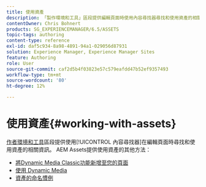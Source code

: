 ```yaml
---
title: 使用資產
description: 「製作環境和工具」區段提供編輯頁面時使用內容尋找器尋找和使用資產的相關資訊。 AEM Assets提供使用資產的其他方法。
contentOwner: Chris Bohnert
products: SG_EXPERIENCEMANAGER/6.5/ASSETS
topic-tags: authoring
content-type: reference
exl-id: daf5c934-8a98-4891-94a1-029056d87931
solution: Experience Manager, Experience Manager Sites
feature: Authoring
role: User
source-git-commit: caf2d5b4f03823e57c579eafdd47b52ef9357493
workflow-type: tm+mt
source-wordcount: '80'
ht-degree: 12%

---
```


# 使用資產{#working-with-assets}

[作者環境和工具](/help/sites-authoring/author-environment-tools.md)區段提供使用[!UICONTROL 內容尋找器]在編輯頁面時尋找和使用資產的相關資訊。 AEM Assets提供使用資產的其他方法：

* [將Dynamic Media Classic功能新增至您的頁面](/help/sites-classic-ui-authoring/manage-assets-classic-s7.md)
* [使用 Dynamic Media](/help/sites-classic-ui-authoring/dynamic-media-assets.md)
* [資產的命名慣例](/help/sites-classic-ui-authoring/asset-naming-conventions.md)
